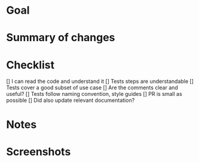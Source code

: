 # Goal

# Summary of changes

# Checklist

[] I can read the code and understand it
[] Tests steps are understandable
[] Tests cover a good subset of use case
[] Are the comments clear and useful?
[] Tests follow naming convention, style guides
[] PR is small as possible
[] Did also update relevant documentation?

# Notes

# Screenshots
